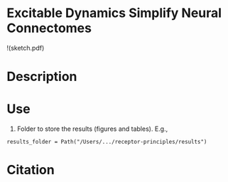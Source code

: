 # Excitable Dynamics Simplify Neural Connectomes

!(sketch.pdf)

# Description

# Use


1. Folder to store the results (figures and tables). E.g., 
```
results_folder = Path("/Users/.../receptor-principles/results")
```

# Citation
